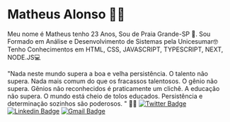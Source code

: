 # Matheus Alonso :man_technologist:
Meu nome é Matheus tenho 23 Anos, Sou de Praia Grande-SP 🌃.
Sou Formado em Análise e Desenvolvimento de Sistemas pela Unicesumar🤓
Tenho Conhecimentos em HTML, CSS, JAVASCRIPT, TYPESCRIPT, NEXT, NODE.JS💻

"Nada neste mundo supera a boa e velha persistência. O talento não supera.
Nada mais comum do que os fracassos talentosos. 
O gênio não supera. Gênios não reconhecidos é praticamente um clichê. 
A educação não supera. O mundo está cheio de tolos educados. Persistência e determinação sozinhos são poderosos. " 🌠🌠
[![Twitter Badge](https://img.shields.io/badge/-@matheus15255-6633cc?style=flat-square&labelColor=6633cc&logo=twitter&logoColor=white&link=https://twitter.com/matheus15255)](https://twitter.com/matheus15255) 
[![Linkedin Badge](https://img.shields.io/badge/-Matheus%20Alonso-6633cc?style=flat-square&logo=Linkedin&logoColor=white&link=https://www.linkedin.com/in/diego-schell-fernandes/)](https://www.linkedin.com/in/matheus-alonso-santos/) 
[![Gmail Badge](https://img.shields.io/badge/-matheus_d.a.s@hotmail.com-6633cc?style=flat-square&logo=Gmail&logoColor=white&link=mailto:matheus_d.a.s@hotmail.com)](mailto:matheus_d.a.s@hotmail.com)
